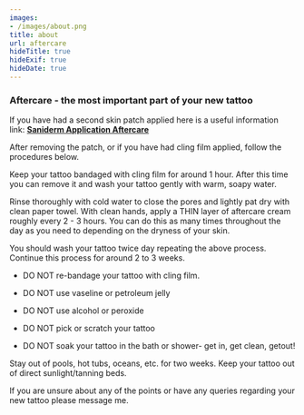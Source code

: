 ```yaml
---
images:
- /images/about.png
title: about
url: aftercare
hideTitle: true
hideExif: true
hideDate: true
---
```


### Aftercare - the most <strong>important </strong> part of your new tattoo
If you have had a second skin patch applied here is a useful information link: [**Saniderm Application Aftercare**](https://speakeasycustomtattoo.com/saniderm-application-aftercare)

After removing the patch, or if you have had cling film applied, follow the procedures below.

Keep your tattoo bandaged with cling film for around 1 hour. After this time you can remove it and wash your tattoo gently with warm, soapy water. 

Rinse thoroughly with cold water to close the pores and lightly pat dry with clean paper towel. With clean hands, apply a THIN layer of aftercare cream roughly every 2 - 3 hours. You can do this as many times throughout the day as you need to depending on the dryness of your skin.

You should wash your tattoo twice day repeating the above process. Continue this process for around 2 to 3 weeks.

- DO NOT re-bandage your tattoo with cling film.

- DO NOT use vaseline or petroleum jelly 

- DO NOT use alcohol or peroxide 

- DO NOT pick or scratch your tattoo 

- DO NOT soak your tattoo in the bath or shower- get in, get clean, getout!

Stay out of pools, hot tubs, oceans, etc. for two weeks. Keep your tattoo out of direct sunlight/tanning beds.

If you are unsure about any of the points or have any queries regarding your new tattoo please message me.